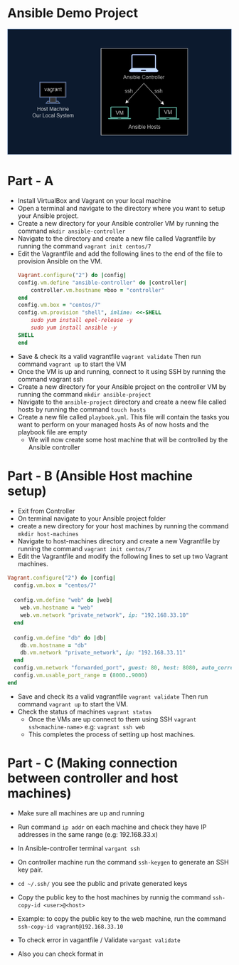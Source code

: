 # Ansible Demo Project
<img src="../Assets/demo.png"> <br>

# Part - A
- Install VirtualBox and Vagrant on your local machine
- Open a terminal and navigate to the directory where you want to setup your Ansible project.
- Create a new directory for your Ansible controller VM by running the command
 `mkdir ansible-controller`
- Navigate to the directory and create a new file called Vagrantfile by running the command 
`vagrant init centos/7`
- Edit the Vagrantfile and add the following lines to the end of the file to provision Ansible on the VM.
    ```ruby 
    Vagrant.configure("2") do |config|
    config.vm.define "ansible-controller" do |controller|
        controller.vm.hostname =boo = "controller"
    end
    config.vm.box = "centos/7"
    config.vm.provision "shell", inline: <<-SHELL
        sudo yum install epel-release -y
        sudo yum install ansible -y
    SHELL
    end
    ```
-  Save & check its a valid vagrantfile `vagrant validate` Then run command `vagrant up` to start the VM 
- Once  the VM is up and running, connect to it using SSH by running the command vagrant ssh
- Create a new directory for your Ansible project on the controller VM by running the command 
`mkdir ansible-project`
- Navigate to the `ansible-project` directory and create a neew file called hosts by running the command `touch hosts`
- Create a new file called `playbook.yml`. This file will contain the tasks you want to perform on your managed hosts As of now hosts and the playbook file are empty
    - We will now create some host machine that will be controlled by the Ansible controller


# Part - B (Ansible Host machine setup)

- Exit from Controller 
- On terminal navigate to your Ansible project folder
- create a new directory for your host machines by running the command `mkdir host-machines`
- Navigate to host-machines directory and create a new Vagrantfile by running the command `vagrant init centos/7`
- Edit the Vagrantfile and modify the following lines to set up two Vagrant machines.
```ruby
Vagrant.configure("2") do |config|
  config.vm.box = "centos/7"
  
  config.vm.define "web" do |web|
    web.vm.hostname = "web"
    web.vm.network "private_network", ip: "192.168.33.10"
  end
  
  config.vm.define "db" do |db|
    db.vm.hostname = "db"
    db.vm.network "private_network", ip: "192.168.33.11"
  end
  config.vm.network "forwarded_port", guest: 80, host: 8080, auto_correct: true
  config.vm.usable_port_range = (8000..9000)
end 
```
- Save and check its a valid vagrantfile `vagrant validate` Then run command `vagrant up` to start the VM.
- Check the status of machines `vagrant status`
   - Once the VMs are up connect to them using SSH `vagrant ssh<machine-name>`  e.g: `vagrant ssh web` 
   - This completes the process of setting up host machines.


# Part - C (Making connection between controller and host machines)

- Make sure all machines are up and running
- Run command `ip addr` on each machine and check they have IP addresses in the same range (e.g: 192.168.33.x)
- In Ansible-controller terminal `vargant ssh`
- On controller machine run the command `ssh-keygen` to generate an SSH key pair.
- `cd ~/.ssh/` you see the public and private generated keys
- Copy the public key to the host machines by runnig the command `ssh-copy-id <user>@<host>`
- Example: to copy the public key to the web machine, run the command `ssh-copy-id vagrant@192.168.33.10`


- To check error in vagantfile / Validate
`vargant validate`
- Also you can check format in <a href="https://codebeautify.org/ruby-formatter-beautifier">